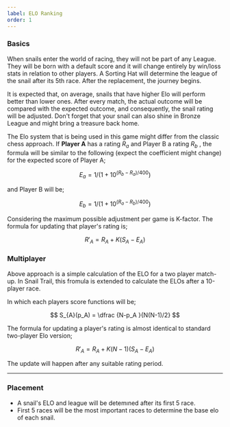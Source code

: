 ```yaml
---
label: ELO Ranking
order: 1
---
```


### Basics
When snails enter the world of racing, they will not be part of any League. They will be born with a default score and it will change entirely by win/loss stats in relation to other players. A Sorting Hat will determine the league of the snail after its 5th race. After the replacement, the journey begins.

It is expected that, on average, snails that have higher Elo will perform better than lower ones. After every match, the actual outcome will be compared with the expected outcome, and consequently, the snail rating will be adjusted. Don't forget that your snail can also shine in Bronze League and might bring a treasure back home.

The Elo system that is being used in this game might differ from the classic chess approach. If **Player A** has a rating $R_{a}$ and Player B a rating $R_{b}$ , the formula will be similar to the following (expect the coefficient might change) for the expected score of Player A;

$$ 
E_{a}  = 1 / (1 + 10^{ ( R_{b} -  R_{a}) /400 } )
$$

and Player B will be;

$$ 
E_{b}  = 1 / (1 + 10^{ ( R_{a} -  R_{b}) /400 } )
$$

Considering the maximum possible adjustment per game is K-factor.
The formula for updating that player's rating is;

$$
R'_{A} = R_{A} + K(S_{A} - E_{A})
$$

### Multiplayer
 
Above approach is a simple calculation of the ELO for a two player match-up. In Snail Trail, this fromula is extended to calculate the ELOs after a 10-player race.

In which each players score functions will be;

$$
S_{A}(p_A) = \dfrac {N-p_A }{N(N-1)/2}
$$

The formula for updating a player's rating is almost identical to standard two-player Elo version;

$$
R'_{A} = R_{A} + K(N-1)(S_{A} - E_{A})
$$

The update will happen after any suitable rating period. 

--- 

### Placement

* A snail's ELO and league will be detemıned after its first 5 race.
* First 5 races will be the most important races to determine the base elo of each snail.